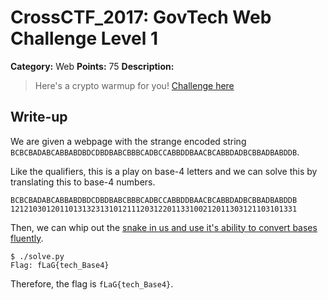# CrossCTF_2017: GovTech Web Challenge Level 1

**Category:** Web
**Points:** 75
**Description:**

>Here's a crypto warmup for you!
[Challenge here](http://govtech-challenge.com/challenge/)

## Write-up
We are given a webpage with the strange encoded string `BCBCBADABCABBABDBDCDBDBABCBBBCADBCCABBDDBAACBCABBDADBCBBADBABDDB`.

Like the qualifiers, this is a play on base-4 letters and we can solve this by translating this to base-4 numbers.

    BCBCBADABCABBABDBDCDBDBABCBBBCADBCCABBDDBAACBCABBDADBCBBADBABDDB
    1212103012011013132313101211120312201133100212011303121103101331

Then, we can whip out the [snake in us and use it's ability to convert bases fluently](solve.py).

    $ ./solve.py 
    Flag: fLaG{tech_Base4}

Therefore, the flag is `fLaG{tech_Base4}`.
